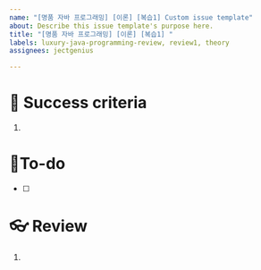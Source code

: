 ```yaml
---
name: "[명품 자바 프로그래밍] [이론] [복습1] Custom issue template"
about: Describe this issue template's purpose here.
title: "[명품 자바 프로그래밍] [이론] [복습1] "
labels: luxury-java-programming-review, review1, theory
assignees: jectgenius

---
```


# 🌈 Success criteria
1. 

# 👷To-do
- [ ] 

# 👓 Review
1.
